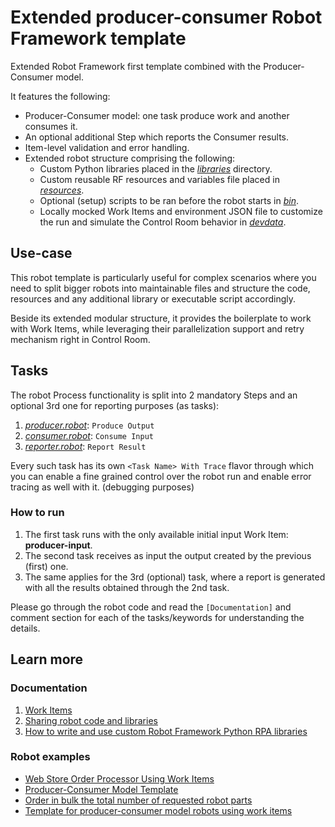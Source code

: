 # Extended producer-consumer Robot Framework template

Extended Robot Framework first template combined with the Producer-Consumer model.

It features the following:
- Producer-Consumer model: one task produce work and another consumes it.
- An optional additional Step which reports the Consumer results.
- Item-level validation and error handling.
- Extended robot structure comprising the following:
  - Custom Python libraries placed in the [*libraries*](./libraries/) directory.
  - Custom reusable RF resources and variables file placed in
    [*resources*](./resources/).
  - Optional (setup) scripts to be ran before the robot starts in [*bin*](./bin/).
  - Locally mocked Work Items and environment JSON file to customize the run and
    simulate the Control Room behavior in [*devdata*](./devdata/).

## Use-case

This robot template is particularly useful for complex scenarios where you need to
split bigger robots into maintainable files and structure the code, resources and any
additional library or executable script accordingly.

Beside its extended modular structure, it provides the boilerplate to work with Work
Items, while leveraging their parallelization support and retry mechanism right in
Control Room.

## Tasks

The robot Process functionality is split into 2 mandatory Steps and an optional 3rd one
for reporting purposes (as tasks):
1. [*producer.robot*](./producer.robot): `Produce Output`
2. [*consumer.robot*](./consumer.robot): `Consume Input`
3. [*reporter.robot*](./reporter.robot): `Report Result`

Every such task has its own `<Task Name> With Trace` flavor through which you can
enable a fine grained control over the robot run and enable error tracing as well with
it. (debugging purposes)

### How to run

1. The first task runs with the only available initial input Work Item:
   **producer-input**.
2. The second task receives as input the output created by the previous (first) one.
3. The same applies for the 3rd (optional) task, where a report is generated with all
   the results obtained through the 2nd task.

Please go through the robot code and read the `[Documentation]` and comment section for
each of the tasks/keywords for understanding the details.

## Learn more

### Documentation

1. [Work Items](https://robocorp.com/docs/development-guide/control-room/work-items)
2. [Sharing robot code and libraries](https://robocorp.com/docs/development-guide/qa-and-best-practices/sharing-libraries)
3. [How to write and use custom Robot Framework Python RPA libraries](https://robocorp.com/docs/development-guide/robot-framework/how-to-use-custom-python-libraries-in-your-robots#quick-recap-on-robot-framework-libraries-and-keywords)

### Robot examples

- [Web Store Order Processor Using Work Items](https://robocorp.com/portal/robot/robocorp/example-web-store-work-items)
- [Producer-Consumer Model Template](https://robocorp.com/portal/robot/robocorp/template-producer-consumer)
- [Order in bulk the total number of requested robot parts](https://robocorp.com/portal/robot/robocorp/example-orders-distribution)
- [Template for producer-consumer model robots using work items](https://github.com/robocorp/example-producer-consumer-reporting)
